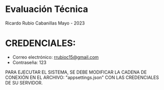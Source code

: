 # Evaluación Técnica
 Ricardo Rubio Cabanillas
 Mayo - 2023
 
 # CREDENCIALES:

- Correo electrónico: rrubioc15@gmail.com
- Contraseña: 123


PARA EJECUTAR EL SISTEMA, SE DEBE MODIFICAR LA CADENA DE CONEXIÓN EN EL ARCHIVO:
"appsettings.json"
CON LAS CREDENCIALES DE SU SERVIDOR.
